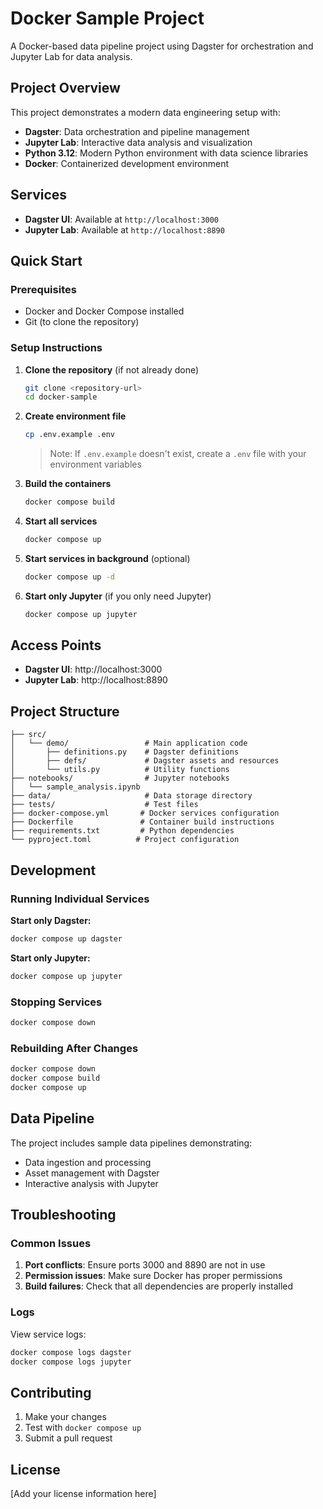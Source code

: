 # Docker Sample Project

A Docker-based data pipeline project using Dagster for orchestration and Jupyter Lab for data analysis.

## Project Overview

This project demonstrates a modern data engineering setup with:
- **Dagster**: Data orchestration and pipeline management
- **Jupyter Lab**: Interactive data analysis and visualization
- **Python 3.12**: Modern Python environment with data science libraries
- **Docker**: Containerized development environment

## Services

- **Dagster UI**: Available at `http://localhost:3000`
- **Jupyter Lab**: Available at `http://localhost:8890`

## Quick Start

### Prerequisites
- Docker and Docker Compose installed
- Git (to clone the repository)

### Setup Instructions

1. **Clone the repository** (if not already done)
   ```bash
   git clone <repository-url>
   cd docker-sample
   ```

2. **Create environment file**
   ```bash
   cp .env.example .env
   ```
   > Note: If `.env.example` doesn't exist, create a `.env` file with your environment variables

3. **Build the containers**
   ```bash
   docker compose build
   ```

4. **Start all services**
   ```bash
   docker compose up
   ```

5. **Start services in background** (optional)
   ```bash
   docker compose up -d
   ```

6. **Start only Jupyter** (if you only need Jupyter)
   ```bash
   docker compose up jupyter
   ```

## Access Points

- **Dagster UI**: http://localhost:3000
- **Jupyter Lab**: http://localhost:8890

## Project Structure

```
├── src/
│   └── demo/                 # Main application code
│       ├── definitions.py    # Dagster definitions
│       ├── defs/             # Dagster assets and resources
│       └── utils.py          # Utility functions
├── notebooks/                # Jupyter notebooks
│   └── sample_analysis.ipynb
├── data/                     # Data storage directory
├── tests/                    # Test files
├── docker-compose.yml       # Docker services configuration
├── Dockerfile               # Container build instructions
├── requirements.txt         # Python dependencies
└── pyproject.toml          # Project configuration
```

## Development

### Running Individual Services

**Start only Dagster:**
```bash
docker compose up dagster
```

**Start only Jupyter:**
```bash
docker compose up jupyter
```

### Stopping Services

```bash
docker compose down
```

### Rebuilding After Changes

```bash
docker compose down
docker compose build
docker compose up
```

## Data Pipeline

The project includes sample data pipelines demonstrating:
- Data ingestion and processing
- Asset management with Dagster
- Interactive analysis with Jupyter

## Troubleshooting

### Common Issues

1. **Port conflicts**: Ensure ports 3000 and 8890 are not in use
2. **Permission issues**: Make sure Docker has proper permissions
3. **Build failures**: Check that all dependencies are properly installed

### Logs

View service logs:
```bash
docker compose logs dagster
docker compose logs jupyter
```

## Contributing

1. Make your changes
2. Test with `docker compose up`
3. Submit a pull request

## License

[Add your license information here]